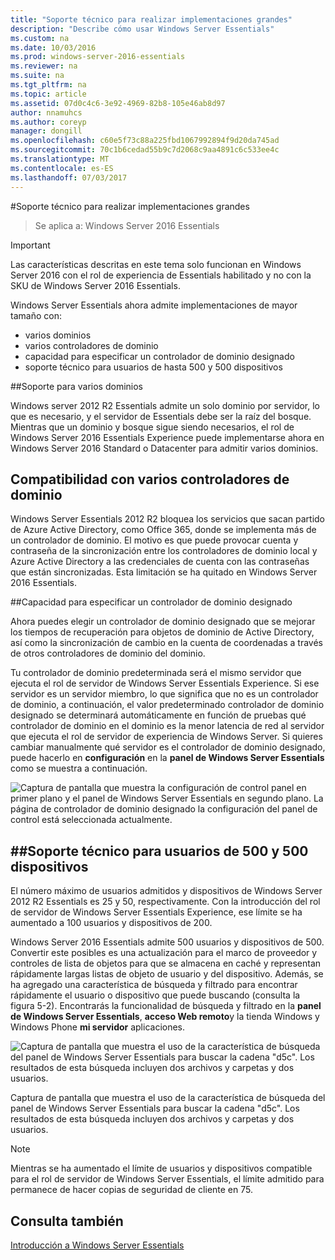 ```yaml
---
title: "Soporte técnico para realizar implementaciones grandes"
description: "Describe cómo usar Windows Server Essentials"
ms.custom: na
ms.date: 10/03/2016
ms.prod: windows-server-2016-essentials
ms.reviewer: na
ms.suite: na
ms.tgt_pltfrm: na
ms.topic: article
ms.assetid: 07d0c4c6-3e92-4969-82b8-105e46ab8d97
author: nnamuhcs
ms.author: coreyp
manager: dongill
ms.openlocfilehash: c60e5f73c88a225fbd1067992894f9d20da745ad
ms.sourcegitcommit: 70c1b6cedad55b9c7d2068c9aa4891c6c533ee4c
ms.translationtype: MT
ms.contentlocale: es-ES
ms.lasthandoff: 07/03/2017
---
```

#<a name="support-for-larger-deployments"></a>Soporte técnico para realizar implementaciones grandes

>Se aplica a: Windows Server 2016 Essentials

> [!IMPORTANT]  
> Las características descritas en este tema solo funcionan en Windows Server 2016 con el rol de experiencia de Essentials habilitado y no con la SKU de Windows Server 2016 Essentials.


Windows Server Essentials ahora admite implementaciones de mayor tamaño con:

- varios dominios
- varios controladores de dominio
- capacidad para especificar un controlador de dominio designado
- soporte técnico para usuarios de hasta 500 y 500 dispositivos

##<a name="support-for-multiple-domains"></a>Soporte para varios dominios

Windows server 2012 R2 Essentials admite un solo dominio por servidor, lo que es necesario, y el servidor de Essentials debe ser la raíz del bosque. Mientras que un dominio y bosque sigue siendo necesarios, el rol de Windows Server 2016 Essentials Experience puede implementarse ahora en Windows Server 2016 Standard o Datacenter para admitir varios dominios.

## <a name="support-for-multiple-domain-controllers"></a>Compatibilidad con varios controladores de dominio

 Windows Server Essentials 2012 R2 bloquea los servicios que sacan partido de Azure Active Directory, como Office 365, donde se implementa más de un controlador de dominio. El motivo es que puede provocar cuenta y contraseña de la sincronización entre los controladores de dominio local y Azure Active Directory a las credenciales de cuenta con las contraseñas que están sincronizadas. Esta limitación se ha quitado en Windows Server 2016 Essentials.

##<a name="ability-to-specify-a-designated-domain-controller"></a>Capacidad para especificar un controlador de dominio designado

Ahora puedes elegir un controlador de dominio designado que se mejorar los tiempos de recuperación para objetos de dominio de Active Directory, así como la sincronización de cambio en la cuenta de coordenadas a través de otros controladores de dominio del dominio.

Tu controlador de dominio predeterminada será el mismo servidor que ejecuta el rol de servidor de Windows Server Essentials Experience. Si ese servidor es un servidor miembro, lo que significa que no es un controlador de dominio, a continuación, el valor predeterminado controlador de dominio designado se determinará automáticamente en función de pruebas qué controlador de dominio en el dominio es la menor latencia de red al servidor que ejecuta el rol de servidor de experiencia de Windows Server. Si quieres cambiar manualmente qué servidor es el controlador de dominio designado, puede hacerlo en **configuración** en la **panel de Windows Server Essentials** como se muestra a continuación.

![Captura de pantalla que muestra la configuración de control panel en primer plano y el panel de Windows Server Essentials en segundo plano. La página de controlador de dominio designado la configuración del panel de control está seleccionada actualmente.](media/larger-deployments-1.PNG)

##<a name="support-for-500-users-and-500-devices"></a>Soporte técnico para usuarios de 500 y 500 dispositivos
-------------------------------------

El número máximo de usuarios admitidos y dispositivos de Windows Server 2012 R2 Essentials es 25 y 50, respectivamente. Con la introducción del rol de servidor de Windows Server Essentials Experience, ese límite se ha aumentado a 100 usuarios y dispositivos de 200.

Windows Server 2016 Essentials admite 500 usuarios y dispositivos de 500. Convertir este posibles es una actualización para el marco de proveedor y controles de lista de objetos para que se almacena en caché y representan rápidamente largas listas de objeto de usuario y del dispositivo. Además, se ha agregado una característica de búsqueda y filtrado para encontrar rápidamente el usuario o dispositivo que puede buscando (consulta la figura 5-2). Encontrarás la funcionalidad de búsqueda y filtrado en la **panel de Windows Server Essentials**, **acceso Web remoto**y la tienda Windows y Windows Phone **mi servidor** aplicaciones.

![Captura de pantalla que muestra el uso de la característica de búsqueda del panel de Windows Server Essentials para buscar la cadena "d5c". Los resultados de esta búsqueda incluyen dos archivos y carpetas y dos usuarios.](media/larger-deployments-2.PNG)

Captura de pantalla que muestra el uso de la característica de búsqueda del panel de Windows Server Essentials para buscar la cadena "d5c". Los resultados de esta búsqueda incluyen dos archivos y carpetas y dos usuarios.

> [!NOTE]  
> Mientras se ha aumentado el límite de usuarios y dispositivos compatible para el rol de servidor de Windows Server Essentials, el límite admitido para permanece de hacer copias de seguridad de cliente en 75.

<a name="see-also"></a>Consulta también
--------
[Introducción a Windows Server Essentials](get-started.md)